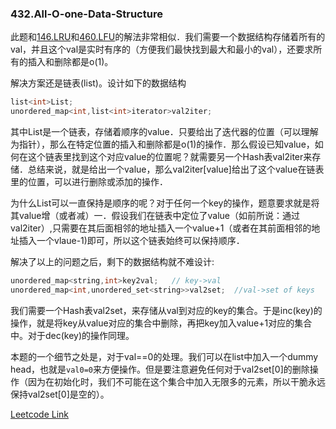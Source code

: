 ### 432.All-O-one-Data-Structure

此题和[146.LRU](https://github.com/wisdompeak/LeetCode/tree/master/Design/146.LRU-Cache)和[460.LFU](https://github.com/wisdompeak/LeetCode/tree/master/Design/460.LFU-Cache)的解法非常相似．我们需要一个数据结构存储着所有的val，并且这个val是实时有序的（方便我们最快找到最大和最小的val），还要求所有的插入和删除都是o(1)。

解决方案还是链表(list<int>)。设计如下的数据结构
```cpp
list<int>List;
unordered_map<int,list<int>iterator>val2iter;
```
其中List是一个链表，存储着顺序的value．只要给出了迭代器的位置（可以理解为指针），那么在特定位置的插入和删除都是o(1)的操作．那么假设已知value，如何在这个链表里找到这个对应value的位置呢？就需要另一个Hash表val2iter来存储．总结来说，就是给出一个value，那么val2iter[value]给出了这个value在链表里的位置，可以进行删除或添加的操作．

为什么List可以一直保持是顺序的呢？对于任何一个key的操作，题意要求就是将其value增（或者减）一．假设我们在链表中定位了value（如前所说：通过val2iter）,只需要在其后面相邻的地址插入一个value+1（或者在其前面相邻的地址插入一个vlaue-1)即可，所以这个链表始终可以保持顺序．

解决了以上的问题之后，剩下的数据结构就不难设计:
```cpp
unordered_map<string,int>key2val;   // key->val
unordered_map<int,unordered_set<string>>val2set;  //val->set of keys
```
我们需要一个Hash表val2set，来存储从val到对应的key的集合。于是inc(key)的操作，就是将key从value对应的集合中删除，再把key加入value+1对应的集合中。对于dec(key)的操作同理。

本题的一个细节之处是，对于val==0的处理。我们可以在list中加入一个dummy head，也就是```val0=0```来方便操作。但是要注意避免任何对于val2set[0]的删除操作（因为在初始化时，我们不可能在这个集合中加入无限多的元素，所以干脆永远保持val2set[0]是空的）。


[Leetcode Link](https://leetcode.com/problems/all-o-one-data-structure)